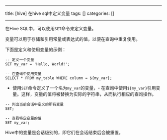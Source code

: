 
--- 
title:  [hive] 在hive sql中定义变量 
tags: []
categories: [] 

---
在Hive SQL中，可以使用`SET`命令来定义变量。

变量可以用于存储和引用常量或表达式的值，以便在查询中重复使用。

下面是定义和使用变量的示例：

```
-- 定义一个变量
SET my_var = 'Hello, World!';

-- 在查询中使用变量
SELECT * FROM my_table WHERE column = ${my_var};

```
- 使用`SET`命令定义了一个名为`my_var`的变量，- 在查询中使用`${my_var}`引用变量。这样，变量的值将被替换为实际的字符串，从而执行相应的查询操作。
```
-- 列出当前会话中定义的所有变量
SET;

-- 查看特定变量的值
SET my_var;

```

Hive中的变量是会话级别的，即它们在会话结束后会被重置。
